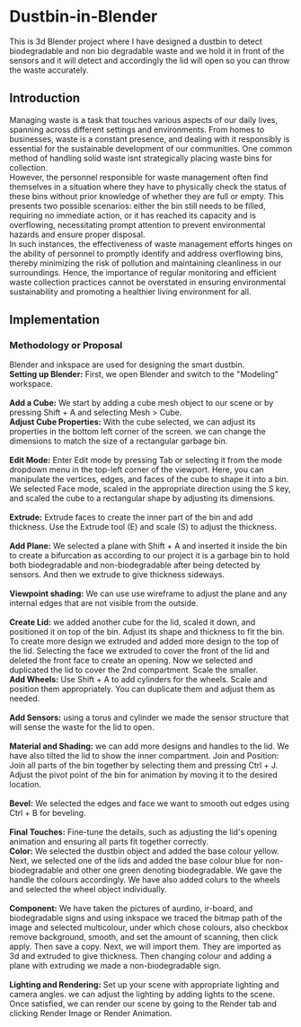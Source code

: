 # Dustbin-in-Blender
This is 3d Blender project where I have designed a dustbin to detect biodegradable and non bio degradable waste and we hold it in front of the sensors and it will detect and accordingly the lid will open so you can throw the waste accurately.
## Introduction
Managing waste is a task that touches various aspects of our daily lives, spanning across different settings and environments. From homes to businesses, waste is a constant presence, and dealing with it responsibly is essential for the sustainable development of our communities. One common method of handling solid waste isnt strategically placing waste bins for collection.<br>
However, the personnel responsible for waste management often find themselves in a situation where they have to physically check the status of these bins without prior knowledge of whether they are full or empty. This presents two possible scenarios: either the bin still needs to be filled, requiring no immediate action, or it has reached its capacity and is overflowing, necessitating prompt attention to prevent environmental hazards and ensure proper disposal.<br>
In such instances, the effectiveness of waste management efforts hinges on the ability of personnel to promptly identify and address overflowing bins, thereby minimizing the risk of pollution and maintaining cleanliness in our surroundings. Hence, the importance of regular monitoring and efficient waste collection practices cannot be overstated in ensuring environmental sustainability and promoting a healthier living environment for all.<br>

## Implementation
### Methodology or Proposal<br>
Blender and inkspace are used for designing the smart dustbin.<br>
**__Setting up Blender:__** First, we open Blender and switch to the "Modeling"
workspace.<br><br>
**__Add a Cube:__** We start by adding a cube mesh object to our scene or by pressing Shift + A and selecting Mesh > Cube.<br>
**Adjust Cube Properties:** With the cube selected, we can adjust its properties in the bottom left corner of the screen. we can change the dimensions to match the size of a rectangular garbage bin.<br><br>
**__Edit Mode:__** Enter Edit mode by pressing Tab or selecting it from the mode dropdown menu in the top-left corner of the viewport. Here, you can manipulate the vertices, edges, and faces of the cube to shape it into a bin. We selected Face mode, scaled in the appropriate direction using the S key, and scaled the cube to a rectangular shape by adjusting its dimensions.<br><br>
**__Extrude:__** Extrude faces to create the inner part of the bin and add thickness. Use the Extrude tool (E) and scale (S) to adjust the thickness.<br><br>
**__Add Plane:__** We selected a plane with Shift + A and inserted it inside the bin to create a bifurcation as according to our project it is a garbage bin to hold both biodegradable and non-biodegradable after being detected by sensors. And then we extrude to give thickness sideways.<br><br>
**__Viewpoint shading:__** We can use use wireframe to adjust the plane and any internal edges that are not visible from the outside.<br><br>
**Create Lid:** we added another cube for the lid, scaled it down, and positioned it on top of the bin. Adjust its shape and thickness to fit the bin. To create more design we extruded and added more design to the top of the lid. Selecting the face we extruded to cover the front of the lid and deleted the front face to create an opening. Now we selected and duplicated the lid to cover the 2nd compartment. Scale the smaller.<br>
**__Add Wheels:__** Use Shift + A to add cylinders for the wheels. Scale and position them appropriately. You can duplicate them and adjust them as needed.<br><br>
**__Add Sensors:__** using a torus and cylinder we made the sensor structure that will sense the waste for the lid to open. <br><br>
**__Material and Shading:__** we can add more designs and handles to the lid. We have also tilted the lid to show the inner compartment. Join and Position: Join all parts of the bin together by selecting them and pressing Ctrl + J. Adjust the pivot point of the bin for animation by moving it to the desired location.<br><br>
**__Bevel:__** We selected the edges and face we want to smooth out edges using Ctrl + B for beveling.<br><br>
**Final Touches:** Fine-tune the details, such as adjusting the lid's opening animation and ensuring all parts fit together correctly.<br>
**__Color:__** We selected the dustbin object and added the base colour yellow. Next, we selected one of the lids and added the base colour blue for non-biodegradable and other one green denoting biodegradable. We gave the handle the colours accordingly. We have also added colurs to the wheels and selected the wheel object individually.<br><br>
**__Component:__** We have taken the pictures of aurdino, ir-board, and biodegradable signs and using inkspace we traced the bitmap path of the image and selected multicolour, under which chose colours, also checkbox remove background, smooth, and set the amount of scanning, then click apply. Then save a copy. Next, we will import them. They are imported as 3d and extruded to give thickness. Then changing colour and adding a plane with extruding we made a non-biodegradable sign.<br><br>
**__Lighting and Rendering:__** Set up your scene with appropriate lighting and camera angles. we can adjust the lighting by adding lights to the scene. Once satisfied, we can render our scene by going to the Render tab and clicking Render Image or Render Animation.<br><br>
